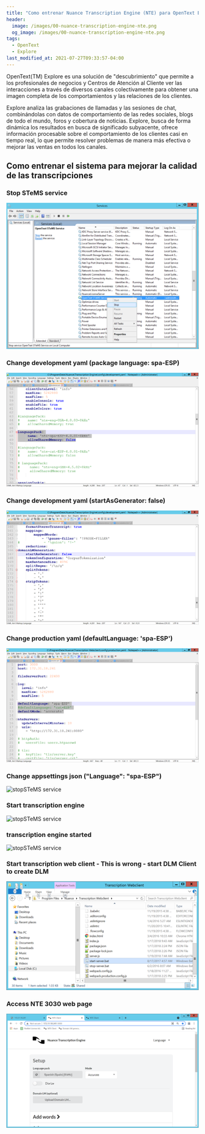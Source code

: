 ```yaml
---
title: "Como entrenar Nuance Transcription Engine (NTE) para OpenText Explore"
header:
  image: /images/00-nuance-transcription-engine-nte.png
  og_image: /images/00-nuance-transcription-engine-nte.png
tags:
  - OpenText
  - Explore
last_modified_at: 2021-07-27T09:33:57-04:00
---
```


OpenText(TM) Explore es una solución de "descubrimiento" que permite a los profesionales de negocios y 
Centros de Atención al Cliente ver las interacciones a través de diversos canales colectivamente para 
obtener una imagen completa de los comportamientos y las relaciones de los clientes.

Explore analiza las grabaciones de llamadas y las sesiones de chat, combinándolas con datos de comportamiento 
de las redes sociales, blogs de todo el mundo, foros y cobertura de noticias. Explore, busca de forma dinámica 
los resultados en busca de significado subyacente, ofrece información procesable sobre el comportamiento 
de los clientes casi en tiempo real, lo que permite resolver problemas de manera más efectiva o mejorar las 
ventas en todos los canales.

## Como entrenar el sistema para mejorar la calidad de las transcripciones

### Stop STeMS service  
![stopSTeMS service](/images/01-stop-STeMS-service.png)

### Change development yaml (package language: spa-ESP)  
![stopSTeMS service](/images/02-change-development-yaml.png)


### Change development yaml (startAsGenerator: false)  
![stopSTeMS service](/images/03-change-development-yaml.png)

### Change production yaml (defaultLanguage: 'spa-ESP')  
![stopSTeMS service](/images/04-change-production-yaml.png)


### Change appsettings json ("Language": "spa-ESP")  
![stopSTeMS service](05-change-appsettings-json.png)

### Start transcription engine  
![stopSTeMS service](06-start-transcription-engine.png)

### transcription engine started  
![stopSTeMS service](07-transcription-engine-started.png)

### Start transcription web client  - This is wrong - start DLM Client to create DLM 
![stopSTeMS service](/images/08-start-transcription-web-client.png)

### Access NTE 3030 web page
![stopSTeMS service](/images/09-access-nte.png)
